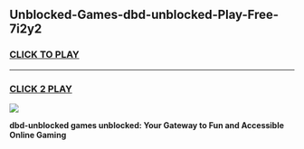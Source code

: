 
## Unblocked-Games-dbd-unblocked-Play-Free-7i2y2
<h3>
<a href="https://premium76.site?title=dbd-unblocked&ref=23A">CLICK TO PLAY</a></h3>
<hr>

<h3>
<a href="https://premium76.site?title=dbd-unblocked&ref=23A">CLICK 2 PLAY</a>
  
</h3>

<a href="https://premium76.site?title=dbd-unblocked&ref=23A"><img src="https://clearcache.store/games.png"></a>


**dbd-unblocked games unblocked: Your Gateway to Fun and Accessible Online Gaming**
